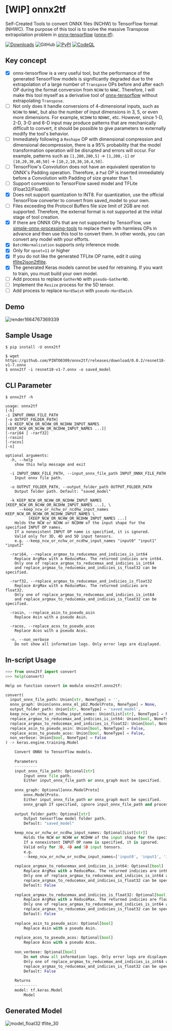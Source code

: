 # [WIP] onnx2tf
Self-Created Tools to convert ONNX files (NCHW) to TensorFlow format (NHWC). The purpose of this tool is to solve the massive Transpose extrapolation problem in [onnx-tensorflow](https://github.com/onnx/onnx-tensorflow) ([onnx-tf](https://pypi.org/project/onnx-tf/)).

[![Downloads](https://static.pepy.tech/personalized-badge/onnx2tf?period=total&units=none&left_color=grey&right_color=brightgreen&left_text=Downloads)](https://pepy.tech/project/onnx2tf) ![GitHub](https://img.shields.io/github/license/PINTO0309/onnx2tf?color=2BAF2B) [![PyPI](https://img.shields.io/pypi/v/onnx2tf?color=2BAF2B)](https://pypi.org/project/onnx2tf/) [![CodeQL](https://github.com/PINTO0309/onnx2tf/workflows/CodeQL/badge.svg)](https://github.com/PINTO0309/onnx2tf/actions?query=workflow%3ACodeQL)

## Key concept
- [x] onnx-tensorflow is a very useful tool, but the performance of the generated TensorFlow models is significantly degraded due to the extrapolation of a large number of `Transpose` OPs before and after each OP during the format conversion from `NCHW` to `NHWC`. Therefore, I will make this tool myself as a derivative tool of [onnx-tensorflow](https://github.com/onnx/onnx-tensorflow) without extrapolating `Transpose`.
- [ ] Not only does it handle conversions of 4-dimensional inputs, such as `NCHW` to `NHWC`, but also the number of input dimensions in 3, 5, or even more dimensions. For example, `NCDHW` to `NDHWC`, etc. However, since 1-D, 2-D, 3-D and 6-D input may produce patterns that are mechanically difficult to convert, it should be possible to give parameters to externally modify the tool's behavior.
- [ ] Immediately following a `Reshape` OP with dimensional compression and dimensional decompression, there is a 95% probability that the model transformation operation will be disrupted and errors will occur. For example, patterns such as `[1,200,200,5]` -> `[1,200,-1]` or `[10,20,30,40,50]` -> `[10,2,10,30,10,4,50]`.
- [ ] TensorFlow's Convolution does not have an equivalent operation to ONNX's Padding operation. Therefore, a `Pad` OP is inserted immediately before a Convolution with Padding of size greater than 1.
- [ ] Support conversion to TensorFlow saved model and TFLite (Float32/Float16).
- [x] Does not support quantization to INT8. For quantization, use the official TensorFlow converter to convert from saved_model to your own.
- [ ] Files exceeding the Protocol Buffers file size limit of 2GB are not supported. Therefore, the external format is not supported at the initial stage of tool creation.
- [x] If there are ONNX OPs that are not supported by TensorFlow, use [simple-onnx-processing-tools](https://github.com/PINTO0309/simple-onnx-processing-tools) to replace them with harmless OPs in advance and then use this tool to convert them. In other words, you can convert any model with your efforts.
- [x] `BatchNormalization` supports only inference mode.
- [x] Only for `opset=11` or higher
- [x] If you do not like the generated TFLite OP name, edit it using [tflite2json2tflite](https://github.com/PINTO0309/tflite2json2tflite).
- [x] The generated Keras models cannot be used for retraining. If you want to train, you must build your own model.
- [ ] Add process to replace `GatherND` with `pseudo-GatherND`.
- [ ] Implement the `Resize` process for the 5D tensor.
- [ ] Add process to replace `HardSwish` with `pseudo-HardSwish`.

## Demo
![render1664767369339](https://user-images.githubusercontent.com/33194443/193496368-58cd9af9-e1fc-4d02-bf0e-1a92694c3e98.gif)

## Sample Usage
```
$ pip install -U onnx2tf
```
```
$ wget https://github.com/PINTO0309/onnx2tf/releases/download/0.0.2/resnet18-v1-7.onnx
$ onnx2tf -i resnet18-v1-7.onnx -o saved_model
```
## CLI Parameter
```
$ onnx2tf -h

usage: onnx2tf
[-h]
-i INPUT_ONNX_FILE_PATH
[-o OUTPUT_FOLDER_PATH]
[-k KEEP_NCW_OR_NCHW_OR_NCDHW_INPUT_NAMES [KEEP_NCW_OR_NCHW_OR_NCDHW_INPUT_NAMES ...]]
[-rari64 | -rarf32]
[-rasin]
[-racos]
[-n]

optional arguments:
  -h, --help
    show this help message and exit

  -i INPUT_ONNX_FILE_PATH, --input_onnx_file_path INPUT_ONNX_FILE_PATH
    Input onnx file path.

  -o OUTPUT_FOLDER_PATH, --output_folder_path OUTPUT_FOLDER_PATH
    Output folder path. Default: "saved_model"

  -k KEEP_NCW_OR_NCHW_OR_NCDHW_INPUT_NAMES [KEEP_NCW_OR_NCHW_OR_NCDHW_INPUT_NAMES ...], \
      --keep_ncw_or_nchw_or_ncdhw_input_names KEEP_NCW_OR_NCHW_OR_NCDHW_INPUT_NAMES \
          [KEEP_NCW_OR_NCHW_OR_NCDHW_INPUT_NAMES ...]
    Holds the NCW or NCHW or NCDHW of the input shape for the specified INPUT OP names.
    If a nonexistent INPUT OP name is specified, it is ignored.
    Valid only for 3D, 4D and 5D input tensors.
    e.g. --keep_ncw_or_nchw_or_ncdhw_input_names "input0" "input1" "input2"

  -rari64, --replace_argmax_to_reducemax_and_indicies_is_int64
    Replace ArgMax with a ReduceMax. The returned indicies are int64.
    Only one of replace_argmax_to_reducemax_and_indicies_is_int64
    and replace_argmax_to_reducemax_and_indicies_is_float32 can be specified.

  -rarf32, --replace_argmax_to_reducemax_and_indicies_is_float32
    Replace ArgMax with a ReduceMax. The returned indicies are float32.
    Only one of replace_argmax_to_reducemax_and_indicies_is_int64
    and replace_argmax_to_reducemax_and_indicies_is_float32 can be specified.

  -rasin, --replace_asin_to_pseudo_asin
    Replace Asin with a pseudo Asin.

  -racos, --replace_acos_to_pseudo_acos
    Replace Acos with a pseudo Acos.

  -n, --non_verbose
    Do not show all information logs. Only error logs are displayed.
```

## In-script Usage
```python
>>> from onnx2tf import convert
>>> help(convert)

Help on function convert in module onnx2tf.onnx2tf:

convert(
  input_onnx_file_path: Union[str, NoneType] = '',
  onnx_graph: Union[onnx.onnx_ml_pb2.ModelProto, NoneType] = None,
  output_folder_path: Union[str, NoneType] = 'saved_model',
  keep_ncw_or_nchw_or_ncdhw_input_names: Union[List[str], NoneType] = None,
  replace_argmax_to_reducemax_and_indicies_is_int64: Union[bool, NoneType] = False,
  replace_argmax_to_reducemax_and_indicies_is_float32: Union[bool, NoneType] = False,
  replace_asin_to_pseudo_asin: Union[bool, NoneType] = False,
  replace_acos_to_pseudo_acos: Union[bool, NoneType] = False,
  non_verbose: Union[bool, NoneType] = False
) -> keras.engine.training.Model

    Convert ONNX to TensorFlow models.
    
    Parameters
    ----------
    input_onnx_file_path: Optional[str]
        Input onnx file path.
        Either input_onnx_file_path or onnx_graph must be specified.
    
    onnx_graph: Optional[onnx.ModelProto]
        onnx.ModelProto.
        Either input_onnx_file_path or onnx_graph must be specified.
        onnx_graph If specified, ignore input_onnx_file_path and process onnx_graph.
    
    output_folder_path: Optional[str]
        Output tensorflow model folder path.
        Default: "saved_model"

    keep_ncw_or_nchw_or_ncdhw_input_names: Optional[List[str]]
        Holds the NCW or NCHW or NCDHW of the input shape for the specified INPUT OP names.
        If a nonexistent INPUT OP name is specified, it is ignored.
        Valid only for 3D, 4D and 5D input tensors.
        e.g. 
        --keep_ncw_or_nchw_or_ncdhw_input_names=['input0', 'input1', 'input2']
    
    replace_argmax_to_reducemax_and_indicies_is_int64: Optional[bool]
        Replace ArgMax with a ReduceMax. The returned indicies are int64.
        Only one of replace_argmax_to_reducemax_and_indicies_is_int64 and 
        replace_argmax_to_reducemax_and_indicies_is_float32 can be specified.
        Default: False
    
    replace_argmax_to_reducemax_and_indicies_is_float32: Optional[bool]
        Replace ArgMax with a ReduceMax. The returned indicies are float32.
        Only one of replace_argmax_to_reducemax_and_indicies_is_int64 and 
        replace_argmax_to_reducemax_and_indicies_is_float32 can be specified.
        Default: False
    
    replace_asin_to_pseudo_asin: Optional[bool]
        Replace Asin with a pseudo Asin.
    
    replace_acos_to_pseudo_acos: Optional[bool]
        Replace Acos with a pseudo Acos.
    
    non_verbose: Optional[bool]
        Do not show all information logs. Only error logs are displayed.
        Only one of replace_argmax_to_reducemax_and_indicies_is_int64 and 
        replace_argmax_to_reducemax_and_indicies_is_float32 can be specified.
        Default: False
    
    Returns
    ----------
    model: tf.keras.Model
        Model
```

## Generated Model
![model_float32 tflite_30](https://user-images.githubusercontent.com/33194443/193499566-cfed15d9-ccb7-479e-a538-105c938d9b79.png)
